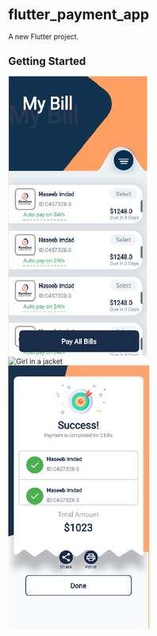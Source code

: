 # flutter_payment_app

A new Flutter project.

## Getting Started

<img src="https://github.com/HaseebImd/Payment-App-UI-Flutter/blob/master/images/1.png?raw=true" alt="Girl in a jacket">
<br>
<img src="https://github.com/HaseebImd/Flutter-UI-Payment-App/blob/main/images/2.png?raw=true" alt="Girl in a jacket">
<br>
<img src="https://github.com/HaseebImd/Payment-App-UI-Flutter/blob/master/images/3.png?raw=true" alt="Girl in a jacket">
